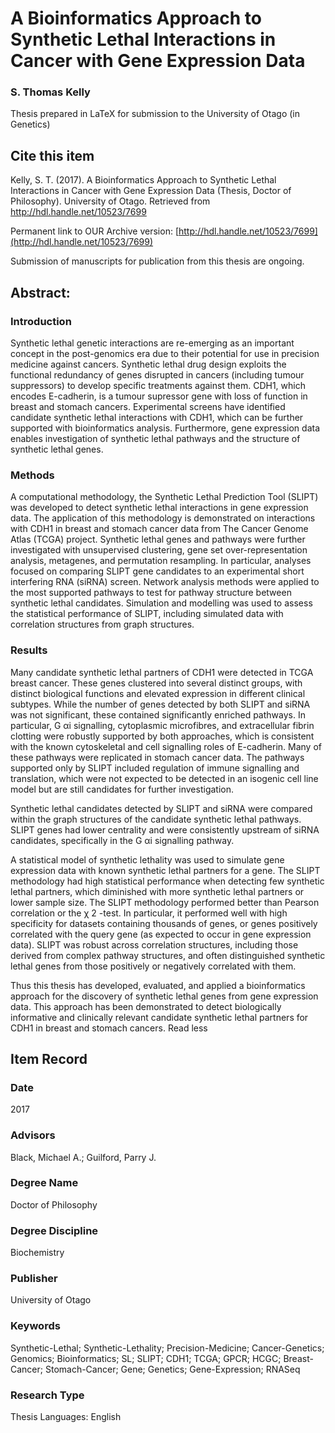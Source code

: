 # A Bioinformatics Approach to Synthetic Lethal Interactions in Cancer with Gene Expression Data

### S. Thomas Kelly

Thesis prepared in LaTeX for submission to the University of Otago (in Genetics)

## Cite this item

Kelly, S. T. (2017). A Bioinformatics Approach to Synthetic Lethal Interactions in Cancer with Gene Expression Data (Thesis, Doctor of Philosophy). University of Otago. Retrieved from http://hdl.handle.net/10523/7699

Permanent link to OUR Archive version: [http://hdl.handle.net/10523/7699](http://hdl.handle.net/10523/7699)

Submission of manuscripts for publication from this thesis are ongoing.

## Abstract:

### Introduction

Synthetic lethal genetic interactions are re-emerging as an important concept in the post-genomics era due to their potential for use in precision medicine against cancers. Synthetic lethal drug design exploits the functional redundancy of genes disrupted in cancers (including tumour suppressors) to develop specific treatments against them. CDH1, which encodes E-cadherin, is a tumour supressor gene with loss of function in breast and stomach cancers. Experimental screens have identified candidate synthetic lethal interactions with CDH1, which can be further supported with bioinformatics analysis. Furthermore, gene expression data enables investigation of synthetic lethal pathways and the structure of synthetic lethal genes.

### Methods

A computational methodology, the Synthetic Lethal Prediction Tool (SLIPT) was developed to detect synthetic lethal interactions in gene expression data. The application of this methodology is demonstrated on interactions with CDH1 in breast and stomach cancer data from The Cancer Genome Atlas (TCGA) project. Synthetic lethal genes and pathways were further investigated with unsupervised clustering, gene set over-representation analysis, metagenes, and permutation resampling. In particular, analyses focused on comparing SLIPT gene candidates to an experimental short interfering RNA (siRNA) screen. Network analysis methods were applied to the most supported pathways to test for pathway structure between synthetic lethal candidates. Simulation and modelling was used to assess the statistical performance of SLIPT, including simulated data with correlation structures from graph structures.

### Results

Many candidate synthetic lethal partners of CDH1 were detected in TCGA breast cancer. These genes clustered into several distinct groups, with distinct biological functions and elevated expression in different clinical subtypes. While the number of genes detected by both SLIPT and siRNA was not significant, these contained significantly enriched pathways. In particular, G αi signalling, cytoplasmic microfibres, and extracellular fibrin clotting were robustly supported by both approaches, which is consistent with the known cytoskeletal and cell signalling roles of E-cadherin. Many of these pathways were replicated in stomach cancer data. The pathways supported only by SLIPT included regulation of immune signalling and translation, which were not expected to be detected in an isogenic cell line model but are still candidates for further investigation.

Synthetic lethal candidates detected by SLIPT and siRNA were compared within the graph structures of the candidate synthetic lethal pathways. SLIPT genes had lower centrality and were consistently upstream of siRNA candidates, specifically in the G αi signalling pathway.

A statistical model of synthetic lethality was used to simulate gene expression data with known synthetic lethal partners for a gene. The SLIPT methodology had high statistical performance when detecting few synthetic lethal partners, which diminished with more synthetic lethal partners or lower sample size. The SLIPT methodology performed better than Pearson correlation or the χ 2 -test. In particular, it performed well with high specificity for datasets containing thousands of genes, or genes positively correlated with the query gene (as expected to occur in gene expression data). SLIPT was robust across correlation structures, including those derived from complex pathway structures, and often distinguished synthetic lethal genes from those positively or negatively correlated with them.

Thus this thesis has developed, evaluated, and applied a bioinformatics approach for the discovery of synthetic lethal genes from gene expression data. This approach has been demonstrated to detect biologically informative and clinically relevant candidate synthetic lethal partners for CDH1 in breast and stomach cancers. Read less

## Item Record

### Date 

2017

### Advisors

Black, Michael A.; Guilford, Parry J.

### Degree Name

Doctor of Philosophy


### Degree Discipline

Biochemistry

### Publisher

University of Otago

### Keywords

Synthetic-Lethal; Synthetic-Lethality; Precision-Medicine; Cancer-Genetics; Genomics; Bioinformatics; SL; SLIPT; CDH1; TCGA; GPCR; HCGC; Breast-Cancer; Stomach-Cancer; Gene; Genetics; Gene-Expression; RNASeq

### Research Type

Thesis
Languages: English
